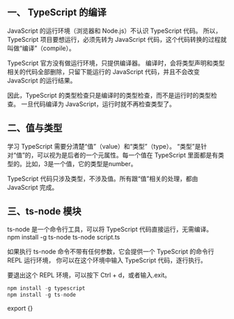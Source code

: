 
## 一、 TypeScript 的编译
JavaScript 的运行环境（浏览器和 Node.js）不认识 TypeScript 代码。
所以，TypeScript 项目要想运行，必须先转为 JavaScript 代码，这个代码转换的过程就叫做“编译”（compile）。

TypeScript 官方没有做运行环境，只提供编译器。
编译时，会将类型声明和类型相关的代码全部删除，只留下能运行的 JavaScript 代码，并且不会改变 JavaScript 的运行结果。

因此，TypeScript 的类型检查只是编译时的类型检查，而不是运行时的类型检查。
一旦代码编译为 JavaScript，运行时就不再检查类型了。


## 二、值与类型
学习 TypeScript 需要分清楚“值”（value）和“类型”（type）。
“类型”是针对“值”的，可以视为是后者的一个元属性。每一个值在 TypeScript 里面都是有类型的。比如，3是一个值，它的类型是number。

TypeScript 代码只涉及类型，不涉及值。所有跟“值”相关的处理，都由 JavaScript 完成。


## 三、ts-node 模块
ts-node 是一个命令行工具，可以将 TypeScript 代码直接运行，无需编译。
npm install -g ts-node
ts-node script.ts

如果执行 ts-node 命令不带有任何参数，它会提供一个 TypeScript 的命令行 REPL 运行环境，
你可以在这个环境中输入 TypeScript 代码，逐行执行。

要退出这个 REPL 环境，可以按下 Ctrl + d，或者输入.exit。


```ts
npm install -g typescript
npm install -g ts-node
```


export {}